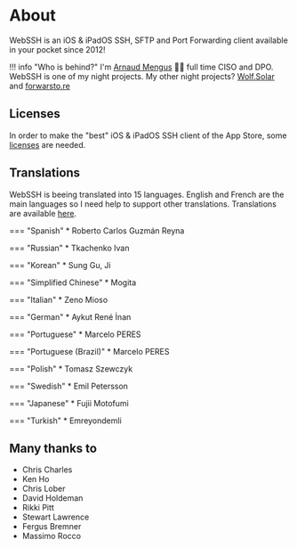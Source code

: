 # About
WebSSH is an iOS & iPadOS SSH, SFTP and Port Forwarding client available in your pocket since 2012!

!!! info "Who is behind?"
    I'm [Arnaud Mengus](https://mengus.net) :guardsman: full time CISO and DPO. WebSSH is one of my night projects.
    My other night projects? [Wolf.Solar](https://wolf.solar) and [forwarsto.re](https://forwardsto.re)

## Licenses
In order to make the "best" iOS & iPadOS SSH client of the App Store, some [licenses](/documentation/licenses/) are needed.

## Translations
WebSSH is beeing translated into 15 languages. 
English and French are the main languages so I need help to support other translations.
Translations are available [here](https://github.com/isontheline/pro.webssh.net/tree/master/translations).

=== "Spanish"
    * Roberto Carlos Guzmán Reyna

=== "Russian"
    * Tkachenko Ivan

=== "Korean"
    * Sung Gu, Ji

=== "Simplified Chinese"
    * Mogita

=== "Italian"
    * Zeno Mioso

=== "German"
    * Aykut René İnan

=== "Portuguese"
    * Marcelo PERES

=== "Portuguese (Brazil)"
    * Marcelo PERES

=== "Polish"
    * Tomasz Szewczyk

=== "Swedish"
    * Emil Petersson

=== "Japanese"
    * Fujii Motofumi

=== "Turkish"
    * Emreyondemli

## Many thanks to
* Chris Charles
* Ken Ho
* Chris Lober
* David Holdeman
* Rikki Pitt
* Stewart Lawrence
* Fergus Bremner
* Massimo Rocco